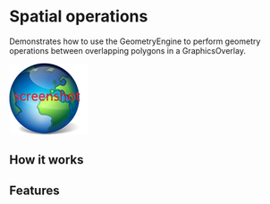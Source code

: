 # Spatial operations

Demonstrates how to use the GeometryEngine to perform geometry operations between overlapping polygons in a GraphicsOverlay.

![](screenshot.png)

## How it works

## Features

